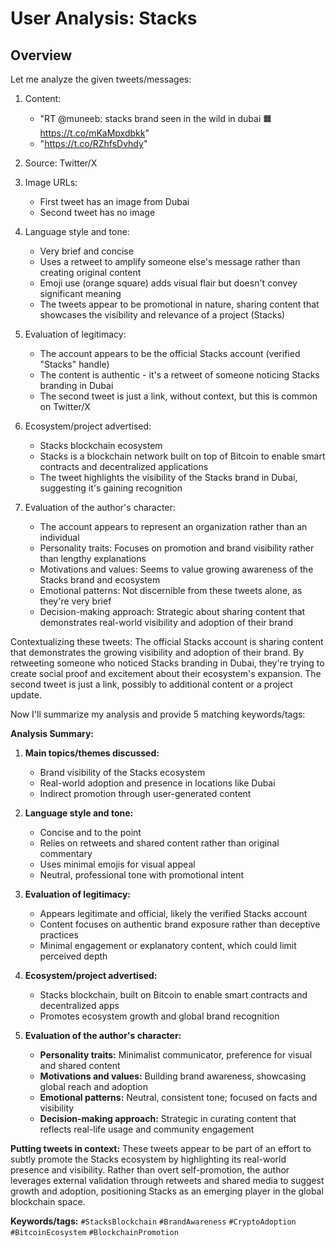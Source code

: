 # User Analysis: Stacks

## Overview

<think>
Let me analyze the given tweets/messages:

1. Content:
   - "RT @muneeb: stacks brand seen in the wild in dubai 🟧 https://t.co/mKaMpxdbkk"
   - "https://t.co/RZhfsDvhdy"

2. Source: Twitter/X

3. Image URLs:
   - First tweet has an image from Dubai
   - Second tweet has no image

4. Language style and tone:
   - Very brief and concise
   - Uses a retweet to amplify someone else's message rather than creating original content
   - Emoji use (orange square) adds visual flair but doesn't convey significant meaning
   - The tweets appear to be promotional in nature, sharing content that showcases the visibility and relevance of a project (Stacks)

5. Evaluation of legitimacy:
   - The account appears to be the official Stacks account (verified "Stacks" handle)
   - The content is authentic - it's a retweet of someone noticing Stacks branding in Dubai
   - The second tweet is just a link, without context, but this is common on Twitter/X

6. Ecosystem/project advertised:
   - Stacks blockchain ecosystem
   - Stacks is a blockchain network built on top of Bitcoin to enable smart contracts and decentralized applications
   - The tweet highlights the visibility of the Stacks brand in Dubai, suggesting it's gaining recognition

7. Evaluation of the author's character:
   - The account appears to represent an organization rather than an individual
   - Personality traits: Focuses on promotion and brand visibility rather than lengthy explanations
   - Motivations and values: Seems to value growing awareness of the Stacks brand and ecosystem
   - Emotional patterns: Not discernible from these tweets alone, as they're very brief
   - Decision-making approach: Strategic about sharing content that demonstrates real-world visibility and adoption of their brand

Contextualizing these tweets: The official Stacks account is sharing content that demonstrates the growing visibility and adoption of their brand. By retweeting someone who noticed Stacks branding in Dubai, they're trying to create social proof and excitement about their ecosystem's expansion. The second tweet is just a link, possibly to additional content or a project update.

Now I'll summarize my analysis and provide 5 matching keywords/tags:
</think>

**Analysis Summary:**

1. **Main topics/themes discussed:**
   - Brand visibility of the Stacks ecosystem
   - Real-world adoption and presence in locations like Dubai
   - Indirect promotion through user-generated content

2. **Language style and tone:**
   - Concise and to the point
   - Relies on retweets and shared content rather than original commentary
   - Uses minimal emojis for visual appeal
   - Neutral, professional tone with promotional intent

3. **Evaluation of legitimacy:**
   - Appears legitimate and official, likely the verified Stacks account
   - Content focuses on authentic brand exposure rather than deceptive practices
   - Minimal engagement or explanatory content, which could limit perceived depth

4. **Ecosystem/project advertised:**
   - Stacks blockchain, built on Bitcoin to enable smart contracts and decentralized apps
   - Promotes ecosystem growth and global brand recognition

5. **Evaluation of the author's character:**
   - **Personality traits:** Minimalist communicator, preference for visual and shared content
   - **Motivations and values:** Building brand awareness, showcasing global reach and adoption
   - **Emotional patterns:** Neutral, consistent tone; focused on facts and visibility
   - **Decision-making approach:** Strategic in curating content that reflects real-life usage and community engagement

**Putting tweets in context:**
These tweets appear to be part of an effort to subtly promote the Stacks ecosystem by highlighting its real-world presence and visibility. Rather than overt self-promotion, the author leverages external validation through retweets and shared media to suggest growth and adoption, positioning Stacks as an emerging player in the global blockchain space.

**Keywords/tags:**
`#StacksBlockchain` `#BrandAwareness` `#CryptoAdoption` `#BitcoinEcosystem` `#BlockchainPromotion`